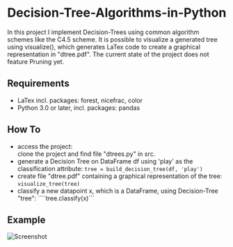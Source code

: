 # Decision-Tree-Algorithms-in-Python
In this project I implement Decision-Trees using common algorithm schemes like the C4.5 scheme. It is possible to visualize a generated tree using visualize(), which generates LaTex code to create a graphical representation in "dtree.pdf". The current state of the project does not feature Pruning yet.

## Requirements
- LaTex incl. packages: forest, nicefrac, color
- Python 3.0 or later, incl. packages: pandas

## How To
- access the project:\
clone the project and find file "dtrees.py" in src.
- generate a Decision Tree on DataFrame df using 'play' as the classification attribute:
```tree = build_decision_tree(df, 'play')```
- create file "dtree.pdf" containing a graphical representation of the tree:
```visualize_tree(tree)```
- classify a new datapoint x, which is a DataFrame, using Decision-Tree "tree":
````tree.classify(x)```

## Example
![Screenshot](/docs/images/dtree.png)